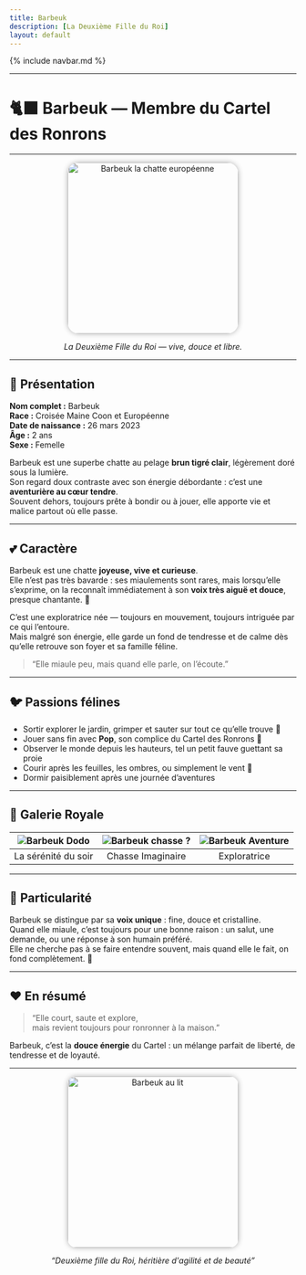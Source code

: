 ```yaml
---
title: Barbeuk
description: [La Deuxième Fille du Roi]
layout: default
---
```


{% include navbar.md %}

---

# 🐈‍⬛ Barbeuk — Membre du Cartel des Ronrons

---

<div align="center">
  <img src="/Bestiaire/assets/images/Barbeuk.jpg" alt="Barbeuk la chatte européenne" width="300" style="border-radius: 20px; box-shadow: 0 0 10px rgba(0,0,0,0.3);">
  <p><em>La Deuxième Fille du Roi — vive, douce et libre.</em></p>
</div>

---

## 🐾 Présentation

**Nom complet :** Barbeuk  
**Race :** Croisée Maine Coon et Européenne  
**Date de naissance :** 26 mars 2023  
**Âge :** 2 ans  
**Sexe :** Femelle  

Barbeuk est une superbe chatte au pelage **brun tigré clair**, légèrement doré sous la lumière.  
Son regard doux contraste avec son énergie débordante : c’est une **aventurière au cœur tendre**.  
Souvent dehors, toujours prête à bondir ou à jouer, elle apporte vie et malice partout où elle passe.  

---

## 💕 Caractère

Barbeuk est une chatte **joyeuse, vive et curieuse**.  
Elle n’est pas très bavarde : ses miaulements sont rares, mais lorsqu’elle s’exprime, on la reconnaît immédiatement à son **voix très aiguë et douce**, presque chantante. 🎵

C’est une exploratrice née — toujours en mouvement, toujours intriguée par ce qui l’entoure.  
Mais malgré son énergie, elle garde un fond de tendresse et de calme dès qu’elle retrouve son foyer et sa famille féline.

> “Elle miaule peu, mais quand elle parle, on l’écoute.”

---

## 🐦 Passions félines

- Sortir explorer le jardin, grimper et sauter sur tout ce qu’elle trouve 🌿  
- Jouer sans fin avec **Pop**, son complice du Cartel des Ronrons 🎾  
- Observer le monde depuis les hauteurs, tel un petit fauve guettant sa proie  
- Courir après les feuilles, les ombres, ou simplement le vent 🍃  
- Dormir paisiblement après une journée d’aventures  

---

## 📸 Galerie Royale

| ![Barbeuk Dodo](/Bestiaire/assets/images/BarbeukDodo.jpg) | ![Barbeuk chasse ?](/Bestiaire/assets/images/BarbeukHerb.jpg) | ![Barbeuk Aventure](/Bestiaire/assets/images/BarbeukRock.jpg) |
|:--:|:--:|:--:|
| La sérénité du soir | Chasse Imaginaire | Exploratrice |

---

## 🌟 Particularité

Barbeuk se distingue par sa **voix unique** : fine, douce et cristalline.  
Quand elle miaule, c’est toujours pour une bonne raison : un salut, une demande, ou une réponse à son humain préféré.  
Elle ne cherche pas à se faire entendre souvent, mais quand elle le fait, on fond complètement. 💖

---

## ❤️ En résumé

> “Elle court, saute et explore,  
> mais revient toujours pour ronronner à la maison.”

Barbeuk, c’est la **douce énergie** du Cartel : un mélange parfait de liberté, de tendresse et de loyauté.

---

<div align="center">
  <img src="/Bestiaire/assets/images/BarbeukVeste.jpg" alt="Barbeuk au lit" width="300" style="border-radius: 15px; box-shadow: 0 0 10px rgba(0,0,0,0.3);">
  <p><em>“Deuxième fille du Roi, héritière d'agilité et de beauté”</em></p>
</div>


